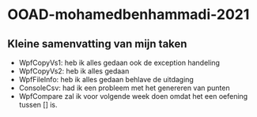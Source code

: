 # OOAD-mohamedbenhammadi-2021

## Kleine samenvatting van mijn taken


* WpfCopyVs1: heb ik alles gedaan ook de exception handeling
* WpfCopyVs2: heb ik alles gedaan 
* WpfFileInfo: heb ik alles gedaan behlave de uitdaging
* ConsoleCsv: had ik een probleem met het genereren van punten
* WpfCompare zal ik voor volgende week doen omdat het een oefening tussen [] is.

